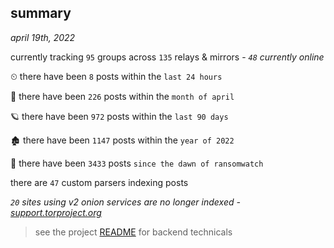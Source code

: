 
## summary
_april 19th, 2022_

currently tracking `95` groups across `135` relays & mirrors - _`48` currently online_

⏲ there have been `8` posts within the `last 24 hours`

🦈 there have been `226` posts within the `month of april`

🪐 there have been `972` posts within the `last 90 days`

🏚 there have been `1147` posts within the `year of 2022`

🦕 there have been `3433` posts `since the dawn of ransomwatch`

there are `47` custom parsers indexing posts

_`20` sites using v2 onion services are no longer indexed - [support.torproject.org](https://support.torproject.org/onionservices/v2-deprecation/)_

> see the project [README](https://github.com/thetanz/ransomwatch#ransomwatch--) for backend technicals

